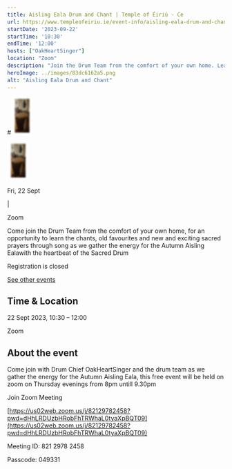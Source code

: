 ```yaml
---
title: Aisling Eala Drum and Chant | Temple of Éiriú - Ce
url: https://www.templeofeiriu.ie/event-info/aisling-eala-drum-and-chant-2023-09-22-10-30
startDate: '2023-09-22'
startTime: '10:30'
endTime: '12:00'
hosts: ["OakHeartSinger"]
location: "Zoom"
description: "Join the Drum Team from the comfort of your own home. Learn new and traditional chants as we gather the energy for the Autumn Aisling Eala with the heartbeat of the Sacred Drum."
heroImage: ../images/83dc6162a5.png
alt: "Aisling Eala Drum and Chant"
---
```

#![Image 7: Aisling Eala Drum and Chant](../images/83dc6162a5.png)

![Image 8: Aisling Eala Drum and Chant](../images/83dc6162a5.png)

Fri, 22 Sept

|

Zoom

Come join the Drum Team from the comfort of your own home, for an opportunity to learn the chants, old favourites and new and exciting sacred prayers through song as we gather the energy for the Autumn Aisling Ealawith the heartbeat of the Sacred Drum

Registration is closed

[See other events](https://www.templeofeiriu.ie/)

Time & Location
---------------

22 Sept 2023, 10:30 – 12:00

Zoom

About the event
---------------

Come join with Drum Chief OakHeartSinger and the drum team as we gather the energy for the Autumn Aisling Eala, this free event will be held on zoom on Thursday evenings from 8pm untill 9.30pm

Join Zoom Meeting

[https://us02web.zoom.us/j/82129782458?pwd=dHhLRDUzbHRobFhTRWhaL0tyaXpBQT09](https://us02web.zoom.us/j/82129782458?pwd=dHhLRDUzbHRobFhTRWhaL0tyaXpBQT09)

Meeting ID: 821 2978 2458

Passcode: 049331
